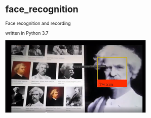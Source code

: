 # face_recognition
Face recognition and recording

written in Python 3.7

[![WA_COVID-19_MAP](pic/Twain.PNG)](https://www.linkedin.com/feed/update/urn:li:activity:6666124141625782272 "Video")
